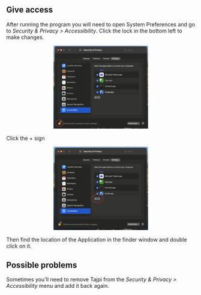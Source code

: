 ## Give access
After running the program you will need to open System Preferences and go to *Security & Privacy > Accessibility*. Click the lock in the bottom left to make changes. 

<div align="center">
    <img src=".github/assets/lock.png" width="50%">
</div>

Click the + sign

<div align="center">
    <img src=".github/assets/plus.png" width="50%">
</div>

Then find the location of the Application in the finder window and double click on it.

## Possible problems
Sometimes you'll need to remove Tajpi from the *Security & Privacy > Accessibility* menu and add it back again.

